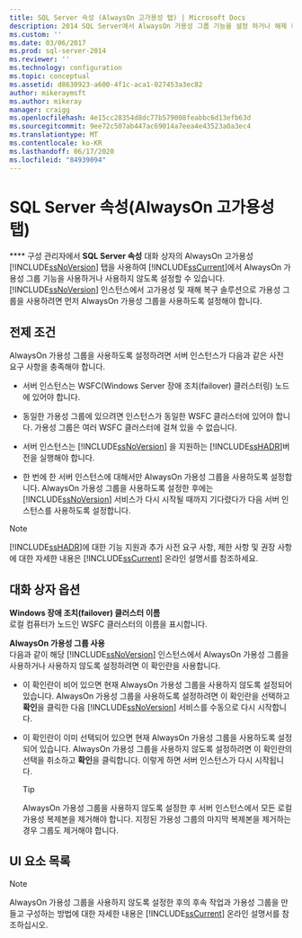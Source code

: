 ```yaml
---
title: SQL Server 속성 (AlwaysOn 고가용성 탭) | Microsoft Docs
description: 2014 SQL Server에서 AlwaysOn 가용성 그룹 기능을 설정 하거나 해제 하는 방법에 대해 알아봅니다. 서버 인스턴스가이 기능에 대해 충족 해야 하는 필수 구성 요소를 확인 합니다.
ms.custom: ''
ms.date: 03/06/2017
ms.prod: sql-server-2014
ms.reviewer: ''
ms.technology: configuration
ms.topic: conceptual
ms.assetid: d8630923-a600-4f1c-aca1-027453a3ec82
author: mikeraymsft
ms.author: mikeray
manager: craigg
ms.openlocfilehash: 4e15cc28354d8dc77b579008feabbc6d13efb63d
ms.sourcegitcommit: 9ee72c507ab447ac69014a7eea4e43523a0a3ec4
ms.translationtype: MT
ms.contentlocale: ko-KR
ms.lasthandoff: 06/17/2020
ms.locfileid: "84939094"
---
```

# <a name="sql-server-properties-alwayson-high-availability-tab"></a>SQL Server 속성(AlwaysOn 고가용성 탭)
  **** 구성 관리자에서 **SQL Server 속성** 대화 상자의 AlwaysOn 고가용성 [!INCLUDE[ssNoVersion](../../includes/ssnoversion-md.md)] 탭을 사용하여 [!INCLUDE[ssCurrent](../../includes/sscurrent-md.md)]에서 AlwaysOn 가용성 그룹 기능을 사용하거나 사용하지 않도록 설정할 수 있습니다. [!INCLUDE[ssNoVersion](../../includes/ssnoversion-md.md)] 인스턴스에서 고가용성 및 재해 복구 솔루션으로 가용성 그룹을 사용하려면 먼저 AlwaysOn 가용성 그룹을 사용하도록 설정해야 합니다.  
  
##  <a name="prerequisites"></a><a name="Prerequisites"></a> 전제 조건  
 AlwaysOn 가용성 그룹을 사용하도록 설정하려면 서버 인스턴스가 다음과 같은 사전 요구 사항을 충족해야 합니다.  
  
-   서버 인스턴스는 WSFC(Windows Server 장애 조치(failover) 클러스터링) 노드에 있어야 합니다.  
  
-   동일한 가용성 그룹에 있으려면 인스턴스가 동일한 WSFC 클러스터에 있어야 합니다. 가용성 그룹은 여러 WSFC 클러스터에 걸쳐 있을 수 없습니다.  
  
-   서버 인스턴스는 [!INCLUDE[ssNoVersion](../../includes/ssnoversion-md.md)] 을 지원하는 [!INCLUDE[ssHADR](../../includes/sshadr-md.md)]버전을 실행해야 합니다.  
  
-   한 번에 한 서버 인스턴스에 대해서만 AlwaysOn 가용성 그룹을 사용하도록 설정합니다. AlwaysOn 가용성 그룹을 사용하도록 설정한 후에는 [!INCLUDE[ssNoVersion](../../includes/ssnoversion-md.md)] 서비스가 다시 시작될 때까지 기다렸다가 다음 서버 인스턴스를 사용하도록 설정합니다.  
  
> [!NOTE]  
>  [!INCLUDE[ssHADR](../../includes/sshadr-md.md)]에 대한 기능 지원과 추가 사전 요구 사항, 제한 사항 및 권장 사항에 대한 자세한 내용은 [!INCLUDE[ssCurrent](../../includes/sscurrent-md.md)] 온라인 설명서를 참조하세요.  
  
## <a name="dialog-options"></a>대화 상자 옵션  
 **Windows 장애 조치(failover) 클러스터 이름**  
 로컬 컴퓨터가 노드인 WSFC 클러스터의 이름을 표시합니다.  
  
 **AlwaysOn 가용성 그룹 사용**  
 다음과 같이 해당 [!INCLUDE[ssNoVersion](../../includes/ssnoversion-md.md)] 인스턴스에서 AlwaysOn 가용성 그룹을 사용하거나 사용하지 않도록 설정하려면 이 확인란을 사용합니다.  
  
-   이 확인란이 비어 있으면 현재 AlwaysOn 가용성 그룹을 사용하지 않도록 설정되어 있습니다. AlwaysOn 가용성 그룹을 사용하도록 설정하려면 이 확인란을 선택하고 **확인**을 클릭한 다음 [!INCLUDE[ssNoVersion](../../includes/ssnoversion-md.md)] 서비스를 수동으로 다시 시작합니다.  
  
-   이 확인란이 이미 선택되어 있으면 현재 AlwaysOn 가용성 그룹을 사용하도록 설정되어 있습니다. AlwaysOn 가용성 그룹을 사용하지 않도록 설정하려면 이 확인란의 선택을 취소하고 **확인**을 클릭합니다. 이렇게 하면 서버 인스턴스가 다시 시작됩니다.  
  
    > [!TIP]  
    >  AlwaysOn 가용성 그룹을 사용하지 않도록 설정한 후 서버 인스턴스에서 모든 로컬 가용성 복제본을 제거해야 합니다. 지정된 가용성 그룹의 마지막 복제본을 제거하는 경우 그룹도 제거해야 합니다.  
  
## <a name="ui-element-list"></a>UI 요소 목록  
  
> [!NOTE]  
>  AlwaysOn 가용성 그룹을 사용하지 않도록 설정한 후의 후속 작업과 가용성 그룹을 만들고 구성하는 방법에 대한 자세한 내용은 [!INCLUDE[ssCurrent](../../includes/sscurrent-md.md)] 온라인 설명서를 참조하십시오.  
  
  
